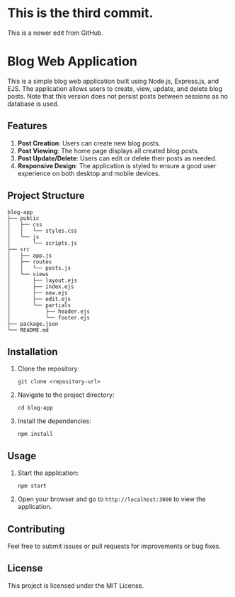 # This is the third commit.
This is a newer edit from GitHub.

# Blog Web Application

This is a simple blog web application built using Node.js, Express.js, and EJS. The application allows users to create, view, update, and delete blog posts. Note that this version does not persist posts between sessions as no database is used.

## Features

1. **Post Creation**: Users can create new blog posts.
2. **Post Viewing**: The home page displays all created blog posts.
3. **Post Update/Delete**: Users can edit or delete their posts as needed.
4. **Responsive Design**: The application is styled to ensure a good user experience on both desktop and mobile devices.

## Project Structure

```
blog-app
├── public
│   ├── css
│   │   └── styles.css
│   └── js
│       └── scripts.js
├── src
│   ├── app.js
│   ├── routes
│   │   └── posts.js
│   └── views
│       ├── layout.ejs
│       ├── index.ejs
│       ├── new.ejs
│       ├── edit.ejs
│       └── partials
│           ├── header.ejs
│           └── footer.ejs
├── package.json
└── README.md
```

## Installation

1. Clone the repository:
   ```
   git clone <repository-url>
   ```
2. Navigate to the project directory:
   ```
   cd blog-app
   ```
3. Install the dependencies:
   ```
   npm install
   ```

## Usage

1. Start the application:
   ```
   npm start
   ```
2. Open your browser and go to `http://localhost:3000` to view the application.

## Contributing

Feel free to submit issues or pull requests for improvements or bug fixes.

## License

This project is licensed under the MIT License.
